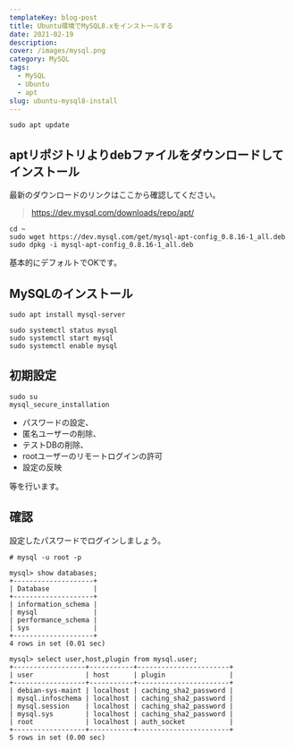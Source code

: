 ```yaml
---
templateKey: blog-post
title: Ubuntu環境でMySQL8.xをインストールする
date: 2021-02-19
description:
cover: /images/mysql.png
category: MySQL
tags:
  - MySQL
  - Ubuntu
  - apt
slug: ubuntu-mysql8-install
---
```


```shell
sudo apt update
```

## aptリポジトリよりdebファイルをダウンロードしてインストール

最新のダウンロードのリンクはここから確認してください。

> <https://dev.mysql.com/downloads/repo/apt/>

```shell
cd ~
sudo wget https://dev.mysql.com/get/mysql-apt-config_0.8.16-1_all.deb
sudo dpkg -i mysql-apt-config_0.8.16-1_all.deb
```

基本的にデフォルトでOKです。

## MySQLのインストール

```shell
sudo apt install mysql-server
```

```shell
sudo systemctl status mysql
sudo systemctl start mysql
sudo systemctl enable mysql
```

## 初期設定

```shell
sudo su
mysql_secure_installation
```

- パスワードの設定、
- 匿名ユーザーの削除、
- テストDBの削除、
- rootユーザーのリモートログインの許可
- 設定の反映

等を行います。

## 確認

設定したパスワードでログインしましょう。

```shell
# mysql -u root -p
```

```shell
mysql> show databases;
+--------------------+
| Database           |
+--------------------+
| information_schema |
| mysql              |
| performance_schema |
| sys                |
+--------------------+
4 rows in set (0.01 sec)

mysql> select user,host,plugin from mysql.user;
+------------------+-----------+-----------------------+
| user             | host      | plugin                |
+------------------+-----------+-----------------------+
| debian-sys-maint | localhost | caching_sha2_password |
| mysql.infoschema | localhost | caching_sha2_password |
| mysql.session    | localhost | caching_sha2_password |
| mysql.sys        | localhost | caching_sha2_password |
| root             | localhost | auth_socket           |
+------------------+-----------+-----------------------+
5 rows in set (0.00 sec)
```